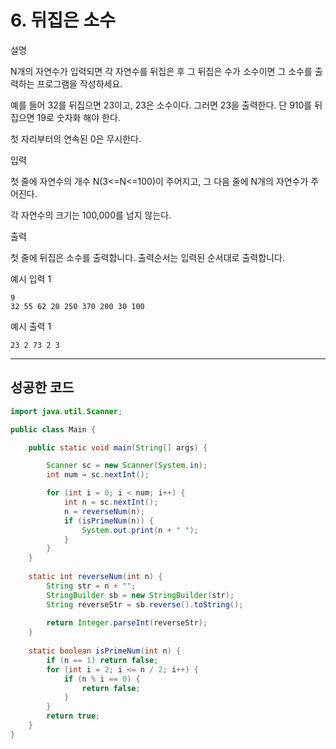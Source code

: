 # 6. 뒤집은 소수

설명



N개의 자연수가 입력되면 각 자연수를 뒤집은 후 그 뒤집은 수가 소수이면 그 소수를 출력하는 프로그램을 작성하세요.

예를 들어 32를 뒤집으면 23이고, 23은 소수이다. 그러면 23을 출력한다. 단 910를 뒤집으면 19로 숫자화 해야 한다.

첫 자리부터의 연속된 0은 무시한다.



입력



첫 줄에 자연수의 개수 N(3<=N<=100)이 주어지고, 그 다음 줄에 N개의 자연수가 주어진다.

각 자연수의 크기는 100,000를 넘지 않는다.



출력



첫 줄에 뒤집은 소수를 출력합니다. 출력순서는 입력된 순서대로 출력합니다.



예시 입력 1 

```
9
32 55 62 20 250 370 200 30 100
```

예시 출력 1

```
23 2 73 2 3
```

------

## 성공한 코드

```java
import java.util.Scanner;

public class Main {

	public static void main(String[] args) {

		Scanner sc = new Scanner(System.in);
		int num = sc.nextInt();

		for (int i = 0; i < num; i++) {
			int n = sc.nextInt();
			n = reverseNum(n);
			if (isPrimeNum(n)) {
				System.out.print(n + " ");
			}
		}
	}
	
	static int reverseNum(int n) {
		String str = n + "";
		StringBuilder sb = new StringBuilder(str);
		String reverseStr = sb.reverse().toString();
		
		return Integer.parseInt(reverseStr);
	}
	
	static boolean isPrimeNum(int n) {
		if (n == 1) return false;
		for (int i = 2; i <= n / 2; i++) {
			if (n % i == 0) {
				return false;
			}
		}
		return true;
	}
}	
```

